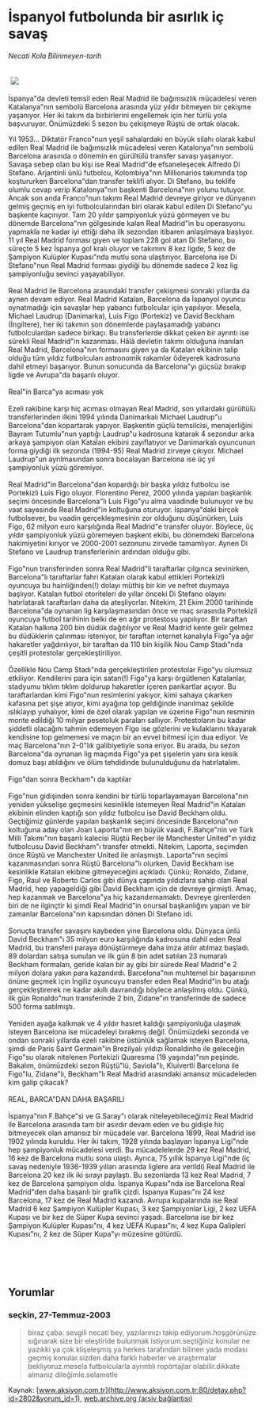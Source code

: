 # İspanyol futbolunda bir asırlık iç savaş

*Necati Kola Bilinmeyen-tarih*

<div>
 <font>
  <img border="0" height="1" src="/web/20050119204702im_/http://www.aksiyon.com.tr/images/blank.gif"/>
 </font>
 <font class="content">
  <p>
   <img border="0" hspace="5" src="http://web.archive.org/web/20050119204702im_/http://www.aksiyon.com.tr/resim/450/46.jpg" vspace="5"/>
  </p>
 </font>
 <font class="content">
  İspanya"da devleti temsil eden Real Madrid ile bağımsızlık mücadelesi veren Katalanya"nın sembolü Barcelona arasında yüz yıldır bitmeyen bir çekişme yaşanıyor. Her iki takım da birbirlerini engellemek için her türlü yola başvuruyor. Önümüzdeki 5 sezon bu çekişmeye Rüştü de ortak olacak.
 </font>
 <br/>
 <p>
  <font class="content">
   Yıl 1953... Diktatör Franco"nun yeşil sahalardaki en büyük silahı olarak kabul edilen Real Madrid ile bağımsızlık mücadelesi veren Katalonya"nın sembolü Barcelona arasında o dönemin en gürültülü transfer savaşı yaşanıyor. Savaşa sebep olan bu kişi ise Real Madrid"de efsaneleşecek Alfredo Di Stefano. Arjantinli ünlü futbolcu, Kolombiya"nın Millionarios takımında top koştururken Barcelona"dan transfer teklifi alıyor. Di Stefano, bu teklife olumlu cevap verip Katalonya"nın başkenti Barcelona"nın yolunu tutuyor. Ancak son anda Franco"nun takımı Real Madrid devreye giriyor ve dünyanın gelmiş geçmiş en iyi futbolcularından biri olarak kabul edilen Di Stefano"yu başkente kaçırıyor. Tam 20 yıldır şampiyonluk yüzü görmeyen ve bu dönemde Barcelona"nın gölgesinde kalan Real Madrid"in bu operasyonu yapmakla ne kadar iyi ettiği daha ilk sezondan itibaren anlaşılmaya başlıyor. 11 yıl Real Madrid forması giyen ve toplam 228 gol atan Di Stefano, bu süreçte 5 kez İspanya gol kralı oluyor ve takımını 8 kez ligde, 5 kez de Şampiyon Kulüpler Kupası"nda mutlu sona ulaştırıyor. Barcelona ise Di Stefano"nun Real Madrid forması giydiği bu dönemde sadece 2 kez lig şampiyonluğu sevinci yaşayabiliyor.
   <br>
    <br>
     Real Madrid ile Barcelona arasındaki transfer çekişmesi sonraki yıllarda da aynen devam ediyor. Real Madrid Katalan, Barcelona da İspanyol oyuncu oynatmadığı için savaşlar hep yabancı futbolcular için yapılıyor. Mesela, Michael Laudrup (Danimarka), Luis Figo (Portekiz) ve David Beckham (İngiltere), her iki takımın son dönemlerde paylaşamadığı yabancı futbolculardan sadece birkaçı. Bu transferlerde dikkat çeken bir ayrıntı ise sürekli Real Madrid"in kazanması. Hâlâ devletin takımı olduğuna inanılan Real Madrid, Barcelona"nın formasını giyen ya da Katalan ekibinin talip olduğu tüm yıldız futbolcuları astronomik rakamlar ödeyerek kadrosuna dahil etmeyi başarıyor. Bunun sonucunda da Barcelona"yı güçsüz bırakıp ligde ve Avrupa"da başarılı oluyor.
     <br>
      <br>
       Real"in Barca"ya acıması yok
       <br/>
       <br/>
       Ezeli rakibine karşı hiç acıması olmayan Real Madrid, son yıllardaki gürültülü transferlerinden ilkini 1994 yılında Danimarkalı Michael Laudrup"u Barcelona"dan kopartarak yapıyor. Başkentin güçlü temsilcisi, menajerliğini Bayram Tutumlu"nun yaptığı Laudrup"u kadrosuna katarak 4 sezondur arka arkaya şampiyon olan Katalan ekibini zayıflatıyor ve Danimarkalı oyuncunun forma giydiği ilk sezonda (1994-95) Real Madrid zirveye çıkıyor. Michael Laudrup"un ayrılmasından sonra bocalayan Barcelona ise üç yıl şampiyonluk yüzü göremiyor.
       <br/>
       <br/>
       Real Madrid"in Barcelona"dan kopardığı bir başka yıldız futbolcu ise Portekizli Luis Figo oluyor. Florentino Perez, 2000 yılında yapılan başkanlık seçimi öncesinde Barcelona"lı Luis Figo"yu alma vaadinde bulunuyor ve bu vaat sayesinde Real Madrid"in koltuğuna oturuyor. İspanya"daki birçok futbolsever, bu vaadin gerçekleşmesinin zor olduğunu düşünürken, Luis Figo, 62 milyon euro karşılığında Real Madrid"e transfer oluyor. Böylece, üç yıldır şampiyonluk yüzü göremeyen başkent ekibi, bu dönemdeki Barcelona hakimiyetini kırıyor ve 2000-2001 sezonunu zirvede tamamlıyor. Aynen Di Stefano ve Laudrup transferlerinin ardından olduğu gibi.
       <br/>
       <br/>
       Figo"nun transferinden sonra Real Madrid"li taraftarlar çılgınca sevinirken, Barcelona"lı taraftarlar fahri Katalan olarak kabul ettikleri Portekizli oyuncuya bu hainliğinden(!) dolayı müthiş bir kin ve nefret duymaya başlıyor. Katalan futbol otoriteleri de yıllar önceki Di Stefano olayını hatırlatarak taraftarları daha da ateşliyorlar. Nitekim, 21 Ekim 2000 tarihinde Barcelona"da oynanan lig karşılaşmasından önce ve maç sırasında Portekizli oyuncuya futbol tarihinin belki de en ağır protestosu yapılıyor. Bir taraftan Katalan halkına 200 bin düdük dağıtılıyor ve Real Madrid kente gelir gelmez bu düdüklerin çalınması isteniyor, bir taraftan internet kanalıyla Figo"ya ağır hakaretler yağdırılıyor, bir taraftan da 110 bin kişilik Nou Camp Stadı"nda çeşitli protestolar gerçekleştiriliyor.
       <br/>
       <br/>
       Özellikle Nou Camp Stadı"nda gerçekleştirilen protestolar Figo"yu olumsuz etkiliyor. Kendilerini para için satan(!) Figo"ya karşı örgütlenen Katalanlar, stadyumu tıklım tıklım doldurup hakaretler içeren pankartlar açıyor. Bu taraftarlardan kimi Figo"nun resimlerini yakıyor, kimi sahaya çıkarken kafasına pet şişe atıyor, kimi ayağına top geldiğinde inanılmaz şekilde ıslıklayıp yuhalıyor, kimi de özel olarak yapılan ve üzerine Figo"nun resminin monte edildiği 10 milyar pesetoluk paraları sallıyor. Protestoların bu kadar şiddetli olacağını tahmin edemeyen Figo ise gözlerini ve kulaklarını tıkayarak kendisine top gelmemesi ve maçın bir an evvel bitmesi için dua ediyor. Ve maç Barcelona"nın 2-0"lık galibiyetiyle sona eriyor. Bu arada, bu sezon Barcelona"da oynanan lig maçında Figo"ya pet şişelerin yanı sıra kesik domuz başı atıldığını ve ölüm tehdidinde bulunulduğunu da hatırlatalım.
       <br/>
       <br/>
       Figo"dan sonra Beckham"ı da kaptılar
       <br/>
       <br/>
       Figo"nun gidişinden sonra kendini bir türlü toparlayamayan Barcelona"nın yeniden yükselişe geçmesini kesinlikle istemeyen Real Madrid"in Katalan ekibinin elinden kaptığı son yıldız futbolcu ise David Beckham oldu. Geçtiğimiz günlerde yapılan başkanlık seçimi öncesinde Barcelona"nın koltuğuna aday olan Joan Laporta"nın en büyük vaadi, F.Bahçe"nin ve Türk Milli Takımı"nın başarılı kalecisi Rüştü Reçber ile Manchester United"ın yıldız futbolcusu David Beckham"ı transfer etmekti. Nitekim, Laporta, seçimden önce Rüştü ve Manchester United ile anlaşmıştı. Laporta"nın seçimi kazanmasından sonra Rüştü Barcelona"lı olurken, David Beckham ise kesinlikle Katalan ekibine gitmeyeceğini açıkladı. Çünkü; Ronaldo, Zidane, Figo, Raul ve Roberto Carlos gibi dünya çapında yıldızlara sahip olan Real Madrid, hep yapageldiği gibi David Beckham için de devreye girmişti. Amaç, hep kazanmak ve Barcelona"ya hiç kazandırmamaktı. Devreye girenlerden biri de ne ilginçtir ki şimdi Real Madrid"in onursal başkanlığını yapan ve bir zamanlar Barcelona"nın kapısından dönen Di Stefano idi.
       <br/>
       <br/>
       Sonuçta transfer savaşını kaybeden yine Barcelona oldu. Dünyaca ünlü David Beckham"ı 35 milyon euro karşılığında kadrosuna dahil eden Real Madrid, bu transferi paraya dönüştürmeye daha imza atılır atılmaz başladı. 89 dolardan satışa sunulan ve ilk gün 8 bin adet satılan 23 numaralı Beckham formaları, geride kalan bir ay gibi bir sürede Real Madrid"e 2 milyon dolara yakın para kazandırdı. Barcelona"nın muhtemel bir başarısının önüne geçmek için İngiliz oyuncuyu transfer eden Real Madrid"in bu atağı gerçekleştirerek ne kadar akıllı davrandığı böylece anlaşılmış oldu. Çünkü, ilk gün Ronaldo"nun transferinde 2 bin, Zidane"ın transferinde de sadece 500 forma satılmıştı.
       <br/>
       <br/>
       Yeniden ayağa kalkmak ve 4 yıldır hasret kaldığı şampiyonluğa ulaşmak isteyen Barcelona ise mücadeleyi bırakmış değil. Önümüzdeki sezonda ve ondan sonraki yıllarda ezeli rakibine üstünlük sağlamak isteyen Barcelona, şimdi de Paris Saint Germain"in Brezilyalı yıldızı Ronaldinho ile geleceğin Figo"su olarak nitelenen Portekizli Quaresma (19 yaşında)"nın peşinde. Bakalım, önümüzdeki sezon Rüştü"lü, Saviola"lı, Kluivertli Barcelona ile Figo"lu, Zidane"lı, Beckham"lı Real Madrid arasındaki amansız mücadeleden kim galip çıkacak?
       <br/>
       <br/>
       REAL, BARCA"DAN DAHA BAŞARILI
       <br/>
       <br/>
       İspanya"nın F.Bahçe"si ve G.Saray"ı olarak niteleyebileceğimiz Real Madrid ile Barcelona arasında tam bir asırdır devam eden ve bu gidişle hiç bitmeyecek olan amansız bir mücadele var. Barcelona 1899, Real Madrid ise 1902 yılında kuruldu. Her iki takım, 1928 yılında başlayan İspanya Ligi"nde hep şampiyonluk mücadelesi verdi. Bu mücadelelerde 29 kez Real Madrid, 16 kez de Barcelona mutlu sona ulaştı. Ayrıca, 75 yıllık İspanya Ligi"nde (iç savaş nedeniyle 1936-1939 yılları arasında liglere ara verildi) Real Madrid ile Barcelona 20 kez ilk iki sırayı paylaştı. Bu sezonlarda 13 kez Real Madrid, 7 kez de Barcelona şampiyon oldu. İspanya Kupası"nda ise Barcelona Real Madrid"den daha başarılı bir grafik çizdi. İspanya Kupası"nı 24 kez Barcelona, 17 kez de Real Madrid kazandı. Avrupa kupalarında ise Real Madrid 6 kez Şampiyon Kulüpler Kupası, 3 kez Şampiyonlar Ligi, 2 kez UEFA Kupası ve bir kez de Süper Kupa sevinci yaşadı. Barcelona ise bir kez Şampiyon Kulüpler Kupası"nı, 4 kez UEFA Kupası"nı, 4 kez Kupa Galipleri Kupası"nı, 2 kez de Süper Kupa"yı müzesine götürdü.
       <br/>
      </br>
     </br>
    </br>
   </br>
  </font>
 </p>
</div>


## Yorumlar

### seçkin, 27-Temmuz-2003
> biraz çaba: 
> sevgili necati bey, yazılarınızı takip ediyorum.hoşgörünüze sığınarak size bir eleştiride bulunmak istiyorum.seçtiğiniz konular ne yazıkki ya çok klişeleşmiş ya herkes tarafından bilinen yada modası geçmiş konular.sizden daha farklı haberler ve araştırmalar bekliyoruz.mesela futbolcularla ayrıntılı ropörtajlar olabilir.dikkate almanız dileğimle.selametle

Kaynak: [www.aksiyon.com.tr](http://www.aksiyon.com.tr:80/detay.php?id=2802&yorum_id=1), [web.archive.org (arşiv bağlantısı)](http://web.archive.org/web/20050119204702/http://www.aksiyon.com.tr:80/detay.php?id=2802&yorum_id=1)

